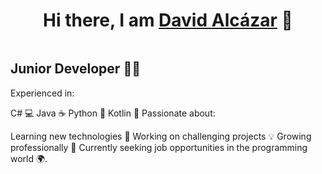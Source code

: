 <div align="center">
<h1 align="center">Hi there, I am <a href="https://www.linkedin.com/in/davidalcazarsanchez/">David Alcázar</a> 👋</h1>
</div>
<img scr="https://imgur.com/4SiJRBv">

## Junior Developer 👨‍💻

Experienced in:

C# 💻
Java ☕
Python 🐍
Kotlin 🌟
Passionate about:

Learning new technologies 🚀
Working on challenging projects 💡
Growing professionally 🌱
Currently seeking job opportunities in the programming world 🌍.

<!--
**das95code/das95code** is a ✨ _special_ ✨ repository because its `README.md` (this file) appears on your GitHub profile.

Here are some ideas to get you started:

- 🔭 I’m currently working on ...
- 🌱 I’m currently learning ...
- 👯 I’m looking to collaborate on ...
- 🤔 I’m looking for help with ...
- 💬 Ask me about ...
- 📫 How to reach me: ...
- 😄 Pronouns: ...
- ⚡ Fun fact: ...
-->
